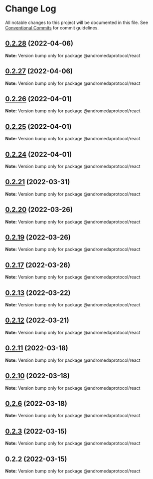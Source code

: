 # Change Log

All notable changes to this project will be documented in this file.
See [Conventional Commits](https://conventionalcommits.org) for commit guidelines.

## [0.2.28](https://github.com/andromedaprotocol/design-system/compare/@andromedaprotocol/react@0.2.27...@andromedaprotocol/react@0.2.28) (2022-04-06)

**Note:** Version bump only for package @andromedaprotocol/react





## [0.2.27](https://github.com/andromedaprotocol/design-system/compare/@andromedaprotocol/react@0.2.27...@andromedaprotocol/react@0.2.27) (2022-04-06)

**Note:** Version bump only for package @andromedaprotocol/react





## [0.2.26](https://github.com/andromedaprotocol/design-system/compare/@andromedaprotocol/react@0.2.25...@andromedaprotocol/react@0.2.26) (2022-04-01)

**Note:** Version bump only for package @andromedaprotocol/react





## [0.2.25](https://github.com/andromedaprotocol/design-system/compare/@andromedaprotocol/react@0.2.24...@andromedaprotocol/react@0.2.25) (2022-04-01)

**Note:** Version bump only for package @andromedaprotocol/react





## [0.2.24](https://github.com/andromedaprotocol/design-system/compare/@andromedaprotocol/react@0.2.21...@andromedaprotocol/react@0.2.24) (2022-04-01)

**Note:** Version bump only for package @andromedaprotocol/react





## [0.2.21](https://github.com/andromedaprotocol/design-system/compare/@andromedaprotocol/react@0.2.20...@andromedaprotocol/react@0.2.21) (2022-03-31)

**Note:** Version bump only for package @andromedaprotocol/react





## [0.2.20](https://github.com/andromedaprotocol/design-system/compare/@andromedaprotocol/react@0.2.19...@andromedaprotocol/react@0.2.20) (2022-03-26)

**Note:** Version bump only for package @andromedaprotocol/react





## [0.2.19](https://github.com/andromedaprotocol/design-system/compare/@andromedaprotocol/react@0.2.17...@andromedaprotocol/react@0.2.19) (2022-03-26)

**Note:** Version bump only for package @andromedaprotocol/react





## [0.2.17](https://github.com/andromedaprotocol/design-system/compare/@andromedaprotocol/react@0.2.13...@andromedaprotocol/react@0.2.17) (2022-03-26)

**Note:** Version bump only for package @andromedaprotocol/react





## [0.2.13](https://github.com/andromedaprotocol/design-system/compare/@andromedaprotocol/react@0.2.12...@andromedaprotocol/react@0.2.13) (2022-03-22)

**Note:** Version bump only for package @andromedaprotocol/react





## [0.2.12](https://github.com/andromedaprotocol/design-system/compare/@andromedaprotocol/react@0.2.11...@andromedaprotocol/react@0.2.12) (2022-03-21)

**Note:** Version bump only for package @andromedaprotocol/react





## [0.2.11](https://github.com/andromedaprotocol/design-system/compare/@andromedaprotocol/react@0.2.10...@andromedaprotocol/react@0.2.11) (2022-03-18)

**Note:** Version bump only for package @andromedaprotocol/react





## [0.2.10](https://github.com/andromedaprotocol/design-system/compare/@andromedaprotocol/react@0.2.6...@andromedaprotocol/react@0.2.10) (2022-03-18)

**Note:** Version bump only for package @andromedaprotocol/react





## [0.2.6](https://github.com/andromedaprotocol/design-system/compare/@andromedaprotocol/react@0.2.3...@andromedaprotocol/react@0.2.6) (2022-03-18)

**Note:** Version bump only for package @andromedaprotocol/react





## [0.2.3](https://github.com/andromedaprotocol/design-system/compare/@andromedaprotocol/react@0.2.2...@andromedaprotocol/react@0.2.3) (2022-03-15)

**Note:** Version bump only for package @andromedaprotocol/react





## 0.2.2 (2022-03-15)

**Note:** Version bump only for package @andromedaprotocol/react
